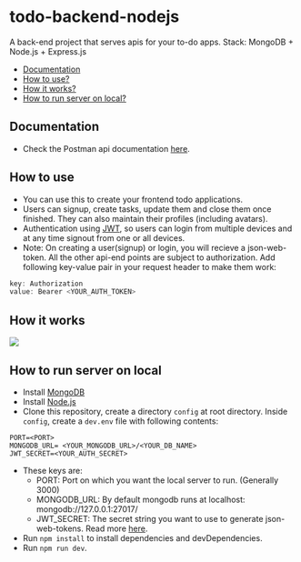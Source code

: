 # todo-backend-nodejs
A back-end project that serves apis for your to-do apps. Stack: MongoDB + Node.js + Express.js

* [Documentation](#documentation)
* [How to use?](#how-to-use)
* [How it works?](#how-it-works)
* [How to run server on local?](#how-to-run-server-on-local)

## Documentation
* Check the Postman api documentation [here](https://documenter.getpostman.com/view/6519027/SVtN3B8u?version=latest#e46d959c-6287-49a0-9673-1159262a6aab).

## How to use
* You can use this to create your frontend todo applications.
* Users can signup, create tasks, update them and close them once finished. They can also maintain their profiles (including avatars).
* Authentication using [JWT](https://jwt.io/introduction/), so users can login from multiple devices and at any time signout from one or all devices.
* Note: On creating a user(signup) or login, you will recieve a json-web-token. All the other api-end points are subject to authorization. Add following key-value pair in your request header to make them work:
```java 
key: Authorization 
value: Bearer <YOUR_AUTH_TOKEN>
```

## How it works
![](https://github.com/shubhamgupta2901/todo-backend-nodejs/blob/master/todo-internal-nodejs.png)

## How to run server on local

* Install [MongoDB](https://docs.mongodb.com/manual/installation/)
* Install [Node.js](https://nodejs.org/en/download/)
* Clone this repository, create a directory ```config``` at root directory. Inside ```config```, create a ```dev.env``` file with following contents:
```
PORT=<PORT> 
MONGODB_URL= <YOUR_MONGODB_URL>/<YOUR_DB_NAME>
JWT_SECRET=<YOUR_AUTH_SECRET> 
```
* These keys are:
  * PORT: Port on which you want the local server to run. (Generally 3000)
  * MONGODB_URL: By default mongodb runs at localhost: mongodb://127.0.0.1:27017/
  * JWT_SECRET: The secret string you want to use to generate json-web-tokens. Read more [here](https://jwt.io/introduction/).
* Run ```npm install``` to install dependencies and devDependencies.
* Run ```npm run dev```.
